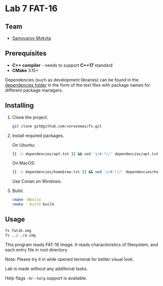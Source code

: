 # Lab 7 FAT-16

## Team

 - [Samovarov Mykyta](https://github.com/voravomas)

## Prerequisites

 - **C++ compiler** - needs to support **C++17** standard
 - **CMake** 3.15+
 
Dependencies (such as development libraries) can be found in the [dependencies folder](./dependencies) in the form of the text files with package names for different package managers.

## Installing

1. Clone the project.
    ```bash
    git clone git@github.com:voravomas/fs.git
    ```
2. Install required packages.

   On Ubuntu:
   ```bash
   [[ -r dependencies/apt.txt ]] && sed 's/#.*//' dependencies/apt.txt | xargs sudo apt-get install -y
   ```
   On MacOS:
   ```bash
   [[ -r dependencies/homebrew.txt ]] && sed 's/#.*//' dependencies/homebrew.txt | xargs brew install
   ```
   Use Conan on Windows.
3. Build.
    ```bash
    cmake -Bbuild
    cmake --build build
    ```

## Usage

```bash
fs fat16.img
fs ../../a.img
```

This program reads FAT-16 image.
It reads characteristics of filesystem,
and each entry file in root directory.

Note: Please try it in wide opened terminal
for better visual look.
 
Lab is made without any additional tasks.

Help flags `-h`/`--help` support is available.

